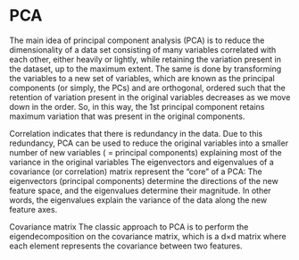 # PCA
The main idea of principal component analysis (PCA) is to reduce the dimensionality of a data set consisting of many variables correlated with each other, either heavily or lightly, while retaining the variation present in the dataset, up to the maximum extent. The same is done by transforming the variables to a new set of variables, which are known as the principal components (or simply, the PCs) and are orthogonal, ordered such that the retention of variation present in the original variables decreases as we move down in the order. So, in this way, the 1st principal component retains maximum variation that was present in the original components.

Correlation indicates that there is redundancy in the data. Due to this redundancy, PCA can be used to reduce the original variables into a smaller number of new variables ( = principal components) explaining most of the variance in the original variables
The eigenvectors and eigenvalues of a covariance (or correlation) matrix represent the “core” of a PCA: The eigenvectors (principal components) determine the directions of the new feature space, and the eigenvalues determine their magnitude. In other words, the eigenvalues explain the variance of the data along the new feature axes.

Covariance matrix
The classic approach to PCA is to perform the eigendecomposition on the covariance matrix, which is a d×d matrix where each element represents the covariance between two features.
